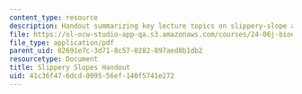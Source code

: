 ```yaml
---
content_type: resource
description: Handout summarizing key lecture topics on slippery-slope arguments.
file: https://ol-ocw-studio-app-qa.s3.amazonaws.com/courses/24-06j-bioethics-spring-2009/41c36f476dcd009556ef140f5741e272_MIT24_06Js09_handout16.pdf
file_type: application/pdf
parent_uid: 02691e7c-3d71-8c57-0282-897aed8b1db2
resourcetype: Document
title: Slippery Slopes Handout
uid: 41c36f47-6dcd-0095-56ef-140f5741e272
---
```


